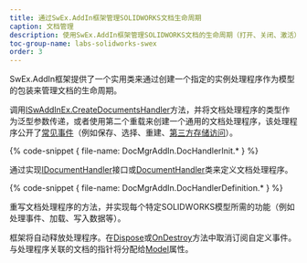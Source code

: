```yaml
---
title: 通过SwEx.AddIn框架管理SOLIDWORKS文档生命周期
caption: 文档管理
description: 使用SwEx.AddIn框架管理SOLIDWORKS文档的生命周期（打开、关闭、激活）及其事件
toc-group-name: labs-solidworks-swex
order: 3
---
```

SwEx.AddIn框架提供了一个实用类来通过创建一个指定的实例处理程序作为模型的包装来管理文档的生命周期。

调用[ISwAddInEx.CreateDocumentsHandler](https://docs.codestack.net/swex/add-in/html/M_CodeStack_SwEx_AddIn_Base_ISwAddInEx_CreateDocumentsHandler__1.htm)方法，并将文档处理程序的类型作为泛型参数传递，或者使用第二个重载来创建一个通用的文档处理程序，该处理程序公开了[常见事件](events/)（例如保存、选择、重建、[第三方存储访问](/labs/solidworks/swex/add-in/third-party-data-storage/)）。

{% code-snippet { file-name: DocMgrAddIn.DocHandlerInit.* } %}

通过实现[IDocumentHandler](https://docs.codestack.net/swex/add-in/html/T_CodeStack_SwEx_AddIn_Base_IDocumentHandler.htm)接口或[DocumentHandler](https://docs.codestack.net/swex/add-in/html/T_CodeStack_SwEx_AddIn_Core_DocumentHandler.htm)类来定义文档处理程序。

{% code-snippet { file-name: DocMgrAddIn.DocHandlerDefinition.* } %}

重写文档处理程序的方法，并实现每个特定SOLIDWORKS模型所需的功能（例如处理事件、加载、写入数据等）。

框架将自动释放处理程序。在[Dispose](https://docs.codestack.net/swex/add-in/html/M_CodeStack_SwEx_AddIn_Core_DocumentHandler_Dispose.htm)或[OnDestroy](https://docs.codestack.net/swex/add-in/html/M_CodeStack_SwEx_AddIn_Core_DocumentHandler_OnDestroy.htm)方法中取消订阅自定义事件。与处理程序关联的文档的指针将分配给[Model](https://docs.codestack.net/swex/add-in/html/P_CodeStack_SwEx_AddIn_Core_DocumentHandler_Model.htm)属性。